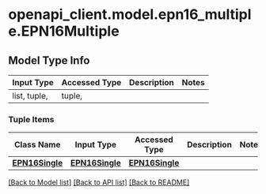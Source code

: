 # openapi_client.model.epn16_multiple.EPN16Multiple

## Model Type Info
Input Type | Accessed Type | Description | Notes
------------ | ------------- | ------------- | -------------
list, tuple,  | tuple,  |  | 

### Tuple Items
Class Name | Input Type | Accessed Type | Description | Notes
------------- | ------------- | ------------- | ------------- | -------------
[**EPN16Single**](EPN16Single.md) | [**EPN16Single**](EPN16Single.md) | [**EPN16Single**](EPN16Single.md) |  | 

[[Back to Model list]](../../README.md#documentation-for-models) [[Back to API list]](../../README.md#documentation-for-api-endpoints) [[Back to README]](../../README.md)

